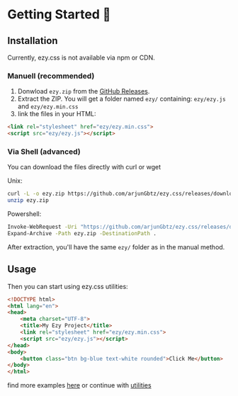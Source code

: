 # Getting Started 👀

## Installation

Currently, ezy.css is not available via npm or CDN.

### Manuell (recommended)
  
1. Donwload `ezy.zip` from the [GitHub Releases](https://github.com/arjungbtz/ezy.css/releases).
2. Extract the ZIP. You will get a folder named `ezy/` containing: `ezy/ezy.js` and `ezy/ezy.min.css`
3. link the files in your HTML:

```html
<link rel="stylesheet" href="ezy/ezy.min.css">
<script src="ezy/ezy.js"></script>
```

### Via Shell (advanced)

You can download the files directly with curl or wget

Unix:
```sh
curl -L -o ezy.zip https://github.com/arjunGbtz/ezy.css/releases/download/v1.0.0/ezy.zip
unzip ezy.zip

```

Powershell:
```sh
Invoke-WebRequest -Uri "https://github.com/arjunGbtz/ezy.css/releases/download/v1.0.0/ezy.zip" -OutFile "ezy.zip"
Expand-Archive -Path ezy.zip -DestinationPath .
```

After extraction, you'll have the same `ezy/` folder as in the manual method.


## Usage

Then you can start using ezy.css utilities:

```html
<!DOCTYPE html>
<html lang="en">
<head>
    <meta charset="UTF-8">
    <title>My Ezy Project</title>
    <link rel="stylesheet" href="ezy/ezy.min.css">
    <script src="ezy/ezy.js"></script>
</head>
<body>
    <button class="btn bg-blue text-white rounded">Click Me</button>
</body>
</html>
```

find more examples [here](examples.md)
or continue with [utilities](utilities.md)